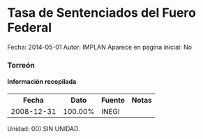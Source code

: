 Tasa de Sentenciados del Fuero Federal
=====

Fecha: 2014-05-01
Autor: IMPLAN
Aparece en pagina inicial: No

### Torreón

#### Información recopilada

<table class="table table-hover table-bordered">
  <tr><th>Fecha</th><th>Dato</th><th>Fuente</th><th>Notas</th></tr>
  <tr><td>2008-12-31</td><td>100.00%</td><td>INEGI</td><td></td></tr>
</table>

Unidad: 00) SIN UNIDAD.
